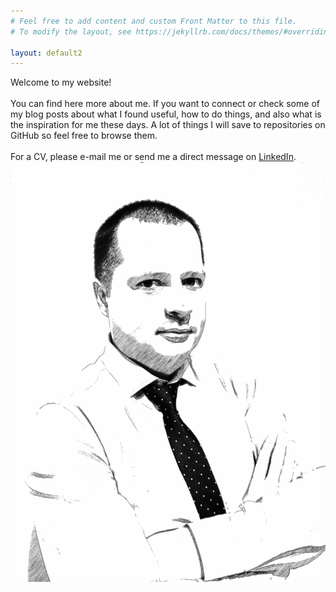 ```yaml
---
# Feel free to add content and custom Front Matter to this file.
# To modify the layout, see https://jekyllrb.com/docs/themes/#overriding-theme-defaults

layout: default2
---
```

<div>
<span class="feathertext">Welcome to my website!<br> <br>
You can find here more about me. If you want to connect or check some of my blog posts about what I found useful, how to do things, and also what is the inspiration for me these days. A lot of things I will save to repositories on GitHub so feel free to browse them.
<br> <br>
For a CV, please e-mail me or send me a direct message on <a href="https://www.linkedin.com/in/josip-bognar/">LinkedIn</a>.
</span>
<span><img class="feather" src="assets/img/personal.jpg"></span>
</div>
